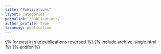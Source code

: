 ```yaml
---
title: "Publications"
layout: categories
permalink: /publications/
author_profile: true
taxonomy: publication
---
```


{% for post in site.publications reversed %}
  {% include archive-single.html %}
{% endfor %}